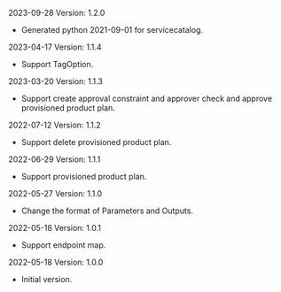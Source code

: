 2023-09-28 Version: 1.2.0
- Generated python 2021-09-01 for servicecatalog.

2023-04-17 Version: 1.1.4
- Support TagOption.

2023-03-20 Version: 1.1.3
- Support create approval constraint and approver check and approve provisioned product plan.

2022-07-12 Version: 1.1.2
- Support delete provisioned product plan.

2022-06-29 Version: 1.1.1
- Support provisioned product plan.

2022-05-27 Version: 1.1.0
- Change the format of Parameters and Outputs.

2022-05-18 Version: 1.0.1
- Support endpoint map.

2022-05-18 Version: 1.0.0
- Initial version.

